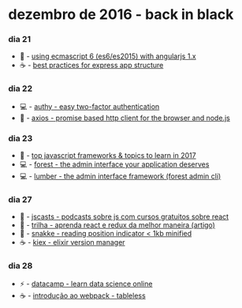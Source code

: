 # dezembro de 2016 - back in black

### dia 21
- :beers: - [using ecmascript 6 (es6/es2015) with angularjs 1.x](https://www.timroes.de/2015/07/29/using-ecmascript-6-es6-with-angularjs-1-x/)
- :coffee: - [best practices for express app structure](https://www.terlici.com/2014/08/25/best-practices-express-structure.html)

### dia 22
- :computer: - [authy - easy two-factor authentication](https://www.authy.com/)
- :beers: - [axios - promise based http client for the browser and node.js](https://github.com/mzabriskie/axios)

### dia 23
- :beers: - [top javascript frameworks & topics to learn in 2017](https://medium.com/javascript-scene/top-javascript-frameworks-topics-to-learn-in-2017-700a397b711#.vjlmllis6)
- :computer: - [forest - the admin interface your application deserves](http://www.forestadmin.com/)
- :computer: - [lumber - the admin interface framework (forest admin cli)](http://www.forestadmin.com/lumber)

### dia 27
- :beers: - [jscasts - podcasts sobre js com cursos gratuitos sobre react](http://jscasts.teachable.com/)
- :beers: - [trilha - aprenda react e redux da melhor maneira (artigo)](http://programadorobjetivo.co/aprenda-react-da-melhor-maneira/)
- :beers: - [snakke - reading position indicator < 1kb minified](https://diogomoretti.github.io/snakke/)
- :coffee: - [kiex - elixir version manager](https://github.com/taylor/kiex)

### dia 28
- :zap: - [datacamp - learn data science online](https://www.datacamp.com/)
- :coffee: - [introdução ao webpack - tableless](https://tableless.com.br/introducao-ao-webpack/)

